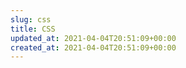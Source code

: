 ```yaml
---
slug: css
title: CSS
updated_at: 2021-04-04T20:51:09+00:00
created_at: 2021-04-04T20:51:09+00:00
---
```

